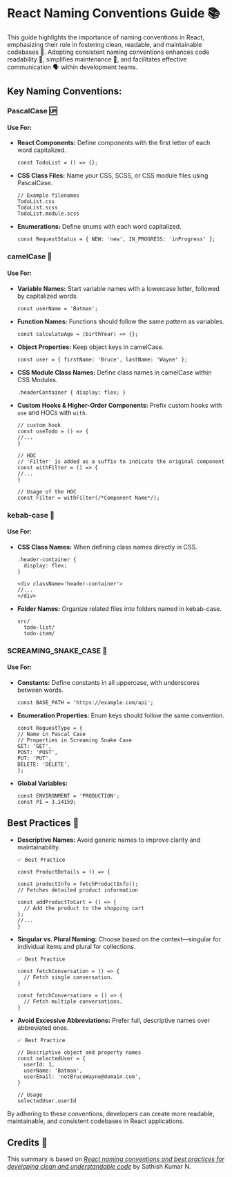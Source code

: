 # React Naming Conventions Guide 📚

This guide highlights the importance of naming conventions in React, emphasizing their role in fostering clean, readable, and maintainable codebases 🌟. Adopting consistent naming conventions enhances code readability 📖, simplifies maintenance 🔧, and facilitates effective communication 🗣️ within development teams.

## Key Naming Conventions:

### PascalCase 🆙
#### Use For:
- **React Components:** Define components with the first letter of each word capitalized.
  ```
  const TodoList = () => {};
  ```

- **CSS Class Files:** Name your CSS, SCSS, or CSS module files using PascalCase.
  ```
  // Example filenames
  TodoList.css
  TodoList.scss
  TodoList.module.scss
  ```

- **Enumerations:** Define enums with each word capitalized.
  ```
  const RequestStatus = { NEW: 'new', IN_PROGRESS: 'inProgress' };
  ```

### camelCase 🐫
#### Use For:
- **Variable Names:** Start variable names with a lowercase letter, followed by capitalized words.
  ```
  const userName = 'Batman';
  ```

- **Function Names:** Functions should follow the same pattern as variables.
  ```
  const calculateAge = (birthYear) => {};
  ```

- **Object Properties:** Keep object keys in camelCase.
  ```
  const user = { firstName: 'Bruce', lastName: 'Wayne' };
  ```

- **CSS Module Class Names:** Define class names in camelCase within CSS Modules.
  ```
  .headerContainer { display: flex; }
  ```

- **Custom Hooks & Higher-Order Components:** Prefix custom hooks with `use` and HOCs with `with`.
  ```
  // custom hook
  const useTodo = () => {
  //...
  }

  // HOC
  // 'Filter' is added as a suffix to indicate the original component
  const withFilter = () => {
  //...
  }

  // Usage of the HOC
  const Filter = withFilter(/*Component Name*/);
  ```

### kebab-case 🍖
#### Use For:
- **CSS Class Names:** When defining class names directly in CSS.
  ```
  .header-container {
    display: flex;
  }

  <div className='header-container'>
  //...
  </div>
  ```

- **Folder Names:** Organize related files into folders named in kebab-case.
  ```
  src/
    todo-list/
    todo-item/
  ```

### SCREAMING_SNAKE_CASE 🐍
#### Use For:
- **Constants:** Define constants in all uppercase, with underscores between words.
  ```
  const BASE_PATH = 'https://example.com/api';
  ```

- **Enumeration Properties:** Enum keys should follow the same convention.
  ```
  const RequestType = {
  // Name in Pascal Case
  // Properties in Screaming Snake Case
  GET: 'GET',
  POST: 'POST',
  PUT: 'PUT',
  DELETE: 'DELETE',
  };
  ```
- **Global Variables:**
  ```
  const ENVIRONMENT = 'PRODUCTION';
  const PI = 3.14159;
  ```

## Best Practices 🙌
- **Descriptive Names:** Avoid generic names to improve clarity and maintainability.
  ```
  ✅ Best Practice

  const ProductDetails = () => {

  const productInfo = fetchProductInfo();
  // Fetches detailed product information

  const addProductToCart = () => {
    // Add the product to the shopping cart
  };
  //...
  }
  ```

- **Singular vs. Plural Naming:** Choose based on the context—singular for individual items and plural for collections.
  ```
  ✅ Best Practice

  const fetchConversation = () => {
    // Fetch single conversation.
  }

  const fetchConversations = () => {
    // Fetch multiple conversations.
  }
  ```

- **Avoid Excessive Abbreviations:** Prefer full, descriptive names over abbreviated ones.
  ```
  ✅ Best Practice

  // Descriptive object and property names
  const selectedUser = {
    userId: 1,
    userName: 'Batman',
    userEmail: 'notBruceWayne@domain.com',
  }

  // Usage
  selectedUser.userId
  ```

By adhering to these conventions, developers can create more readable, maintainable, and consistent codebases in React applications.

## Credits 🙏

This summary is based on [*React naming conventions and best practices for developing clean and understandable code*](https://dev.to/sathishskdev/part-1-naming-conventions-the-foundation-of-clean-code-51ng) by Sathish Kumar N.

